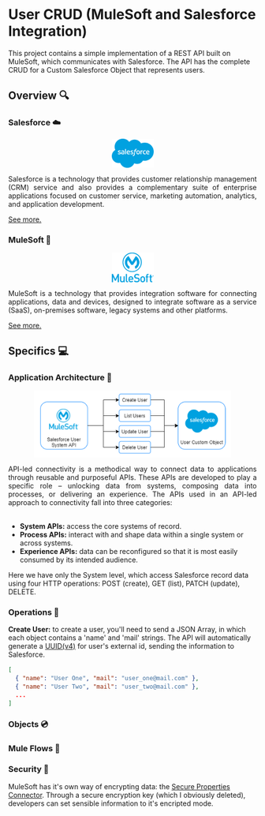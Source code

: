 # User CRUD (MuleSoft and Salesforce Integration)
This project contains a simple implementation of a REST API built on MuleSoft, which communicates with Salesforce. The API has the complete CRUD for a Custom Salesforce Object that represents users.

## Overview 🔍

### Salesforce ☁️

<p align="center">
  <img src="./img/salesforce-logo.png" align="center" width="85px" alt="AFEMG Logo" style="marin-left: auto; margin-right: auto;"/>
</p>

<div style='text-align: justify;'>
Salesforce is a technology that provides customer relationship management (CRM) service and also provides a complementary suite of enterprise applications focused on customer service, marketing automation, analytics, and application development.
</div>

<a href="https://www.salesforce.com/">See more.</a>


### MuleSoft 🔗

<p align="center">
  <img src="./img/MuleSoft_Logo.png" align="center" width="85px" alt="AFEMG Logo" style="marin-left: auto; margin-right: auto;"/>
</p>

<div style='text-align: justify;'>
MuleSoft is a technology that provides integration software for connecting applications, data and devices, designed to integrate software as a service (SaaS), on-premises software, legacy systems and other platforms.
</div>

<a href="https://www.mulesoft.com/">See more.</a>

## Specifics :computer:

### Application Architecture 🧰

<p align="center">
  <img src="./img/Application-Architecture.png" align="center" width="400px" alt="AFEMG Logo" style="marin-left: auto; margin-right: auto;"/>
</p>

<div style='text-align: justify;'>
API-led connectivity is a methodical way to connect data to applications through reusable and purposeful APIs. These APIs are developed to play a specific role – unlocking data from systems, composing data into processes, or delivering an experience. The APIs used in an API-led approach to connectivity fall into three categories:
</div>

<br>

- <strong>System APIs:</strong> access the core systems of record.
- <strong>Process APIs:</strong> interact with and shape data within a single system or across systems.
- <strong>Experience APIs:</strong> data can be reconfigured so that it is most easily consumed by its intended audience.

Here we have only the System level, which access Salesforce record data using four HTTP operations: POST (create), GET (list), PATCH (update), DELETE.

### Operations :wrench:

<strong>Create User:</strong> to create a user, you'll need to send a JSON Array, in which each object contains a 'name' and 'mail' strings. The API will automatically generate a <a href="https://www.uuidgenerator.net/version4">UUID(v4)</a> for user's external id, sending the information to Salesforce.
```json
[
  { "name": "User One", "mail": "user_one@mail.com" },
  { "name": "User Two", "mail": "user_two@mail.com" },
  ...
]
```

### Objects :cd:

### Mule Flows :twisted_rightwards_arrows:

### Security :key:

MuleSoft has it's own way of encrypting data: the <a href="https://docs.mulesoft.com/mule-runtime/4.3/secure-configuration-properties">Secure Properties Connector</a>. Through a secure encryption key (which I obviously deleted), developers can set sensible information to it's encripted mode.
